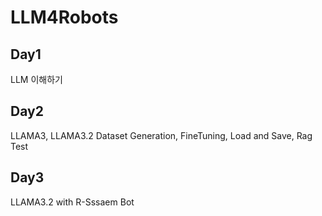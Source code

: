 # LLM4Robots

## Day1

LLM 이해하기

## Day2

LLAMA3, LLAMA3.2 Dataset Generation, FineTuning, Load and Save, Rag Test

## Day3

LLAMA3.2 with R-Sssaem Bot
